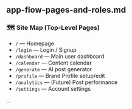 ## app-flow-pages-and-roles.md

### 🗺 Site Map (Top-Level Pages)

- `/` — Homepage
- `/login` — Login / Signup
- `/dashboard` — Main user dashboard
- `/calendar` — Content calendar
- `/generate` — AI post generator
- `/profile` — Brand Profile setup/edit
- `/analytics` — (Future) Post performance
- `/settings` — Account settings

...

